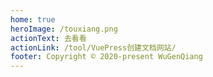 ```yaml
---
home: true
heroImage: /touxiang.png
actionText: 去看看
actionLink: /tool/VuePress创建文档网站/
footer: Copyright © 2020-present WuGenQiang
---
```

